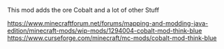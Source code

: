 This mod adds the ore Cobalt and a lot of other Stuff

https://www.minecraftforum.net/forums/mapping-and-modding-java-edition/minecraft-mods/wip-mods/1294004-cobalt-mod-think-blue
https://www.curseforge.com/minecraft/mc-mods/cobalt-mod-think-blue